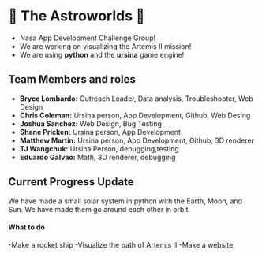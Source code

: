 # 🚀 The Astroworlds 🚀
- Nasa App Development Challenge Group! 
- We are working on visualizing the Artemis II mission! 
- We are using **python** and the **ursina** game engine!

## Team Members and roles
- **Bryce Lombardo:** 	Outreach Leader, Data analysis, Troubleshooter, Web Design
- **Chris Coleman:**	Ursina person, App Development, Github, Web Desing
- **Joshua Sanchez:**	Web Design, Bug Testing
- **Shane Pricken:**	Ursina person, App Development
- **Matthew Martin:**	Ursina person, App Development, Github, 3D renderer
- **TJ Wangchuk:**	Ursina Person, debugging,testing
- **Eduardo Galvao:**	Math, 3D renderer, debugging

## Current Progress Update
We have made a small solar system in python with the Earth, Moon, and Sun. We have made them go around each other in orbit.

#### What to do
-Make a rocket ship
-Visualize the path of Artemis II
-Make a website

